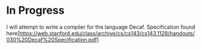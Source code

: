 # In Progress
I will attempt to write a compiler for the language Decaf.
Specification found here[https://web.stanford.edu/class/archive/cs/cs143/cs143.1128/handouts/030%20Decaf%20Specification.pdf]